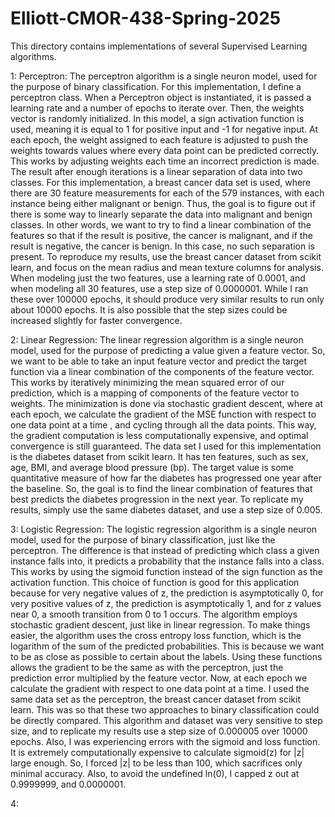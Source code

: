 # Elliott-CMOR-438-Spring-2025
This directory contains implementations of several Supervised Learning algorithms.

1: Perceptron:
The perceptron algorithm is a single neuron model, used for the purpose of binary classification.
For this implementation, I define a perceptron class. When a Perceptron object is instantiated, it
is passed a learning rate and a number of epochs to iterate over. Then, the weights vector is
randomly initialized. In this model, a sign activation function is used, meaning it is equal to 1
for positive input and -1 for negative input. At each epoch, the weight assigned to each feature is
adjusted to push the weights towards values where every data point can be predicted correctly. This
works by adjusting weights each time an incorrect prediction is made. The result after enough
iterations is a linear separation of data into two classes. For this implementation, a breast cancer
data set is used, where there are 30 feature measurements for each of the 579 instances, with each
instance being either malignant or benign. Thus, the goal is to figure out if there is some way to
linearly separate the data into malignant and benign classes. In other words, we want to try to find
a linear combination of the features so that if the result is positive, the cancer is malignant, and
if the result is negative, the cancer is benign. In this case, no such separation is present.
To reproduce my results, use the breast cancer dataset from scikit learn, and focus on the mean 
radius and mean texture columns for analysis. When modeling just the two features, use a learning
rate of 0.0001, and when modeling all 30 features, use a step size of 0.0000001. While I ran these
over 100000 epochs, it should produce very similar results to run only about 10000 epochs. It is
also possible that the step sizes could be increased slightly for faster convergence.

2: Linear Regression:
The linear regression algorithm is a single neuron model, used for the purpose of predicting a
value given a feature vector. So, we want to be able to take an input feature vector and predict
the target function via a linear combination of the components of the feature vector. This works by
iteratively minimizing the mean squared error of our prediction, which is a mapping of components
of the feature vector to weights. The minimization is done via stochastic gradient descent, where
at each epoch, we calculate the gradient of the MSE function with respect to one data point at a time
, and cycling through all the data points. This way, the gradient computation is less computationally
expensive, and optimal convergence is still guaranteed. The data set I used for this implementation 
is the diabetes dataset from scikit learn. It has ten features, such as sex, age, BMI, and average
blood pressure (bp). The target value is some quantitative measure of how far the diabetes has
progressed one year after the baseline. So, the goal is to find the linear combination of features
that best predicts the diabetes progression in the next year. To replicate my results, simply
use the same diabetes dataset, and use a step size of 0.005.

3: Logistic Regression:
The logistic regression algorithm is a single neuron model, used for the purpose of binary
classification, just like the perceptron. The difference is that instead of predicting which
class a given instance falls into, it predicts a probability that the instance falls into a class.
This works by using the sigmoid function instead of the sign function as the activation function.
This choice of function is good for this application because for very negative values of z, the
prediction is asymptotically 0, for very positive values of z, the prediction is asymptotically 1,
and for z values near 0, a smooth transition from 0 to 1 occurs. The algorithm employs stochastic
gradient descent, just like in linear regression. To make things easier, the algorithm uses the
cross entropy loss function, which is the logarithm of the sum of the predicted probabilities. This
is because we want to be as close as possible to certain about the labels. Using these functions
allows the gradient to be the same as with the perceptron, just the prediction error multiplied
by the feature vector. Now, at each epoch we calculate the gradient with respect to one data point
at a time. I used the same data set as the perceptron, the breast cancer dataset from scikit learn.
This was so that these two approaches to binary classification could be directly compared. This
algorithm and dataset was very sensitive to step size, and to replicate my results use a step size
of 0.000005 over 10000 epochs. Also, I was experiencing errors with the sigmoid and loss function.
It is extremely computationally expensive to calculate sigmoid(z) for |z| large enough. So, I forced
|z| to be less than 100, which sacrifices only minimal accuracy. Also, to avoid the undefined ln(0),
I capped z out at 0.9999999, and 0.0000001.

4:

